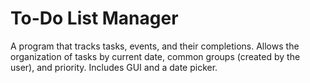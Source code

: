 # To-Do List Manager

A program that tracks tasks, events, and their completions. Allows the organization of tasks by current date, common groups (created by the user), and priority. Includes GUI and a date picker.
